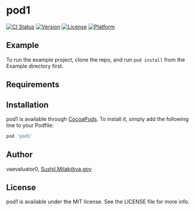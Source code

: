 # pod1

[![CI Status](https://img.shields.io/travis/vaevaluator0/pod1.svg?style=flat)](https://travis-ci.org/vaevaluator0/pod1)
[![Version](https://img.shields.io/cocoapods/v/pod1.svg?style=flat)](https://cocoapods.org/pods/pod1)
[![License](https://img.shields.io/cocoapods/l/pod1.svg?style=flat)](https://cocoapods.org/pods/pod1)
[![Platform](https://img.shields.io/cocoapods/p/pod1.svg?style=flat)](https://cocoapods.org/pods/pod1)

## Example

To run the example project, clone the repo, and run `pod install` from the Example directory first.

## Requirements

## Installation

pod1 is available through [CocoaPods](https://cocoapods.org). To install
it, simply add the following line to your Podfile:

```ruby
pod 'pod1'
```

## Author

vaevaluator0, Sushil.Milak@va.gov

## License

pod1 is available under the MIT license. See the LICENSE file for more info.
